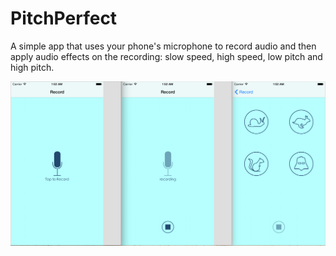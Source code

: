 # PitchPerfect

A simple app that uses your phone's microphone to record audio and then apply audio effects on the recording: slow speed, high speed, low pitch and high pitch.

![Pitch Perfect](https://github.com/mhorga/PitchPerfect/blob/master/app.png)
